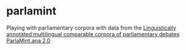 # parlamint
Playing with parliamentary corpora with data from the [Linguistically annotated multilingual comparable corpora of parliamentary debates ParlaMint.ana 2.0](https://www.clarin.si/repository/xmlui/handle/11356/1405)


